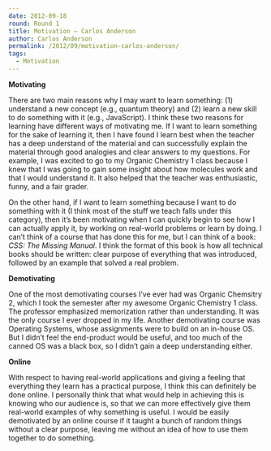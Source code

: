 ```yaml
---
date: 2012-09-18
round: Round 1
title: Motivation – Carlos Anderson
author: Carlos Anderson
permalink: /2012/09/motivation-carlos-anderson/
tags:
  - Motivation
---
```

**Motivating**

There are two main reasons why I may want to learn something: (1) understand a new concept (e.g., quantum theory) and (2) learn a new skill to do something with it (e.g., JavaScript). I think these two reasons for learning have different ways of motivating me. If I want to learn something for the sake of learning it, then I have found I learn best when the teacher has a deep understand of the material and can successfully explain the material through good analogies and clear answers to my questions. For example, I was excited to go to my Organic Chemistry 1 class because I knew that I was going to gain some insight about how molecules work and that I would understand it. It also helped that the teacher was enthusiastic, funny, and a fair grader.

On the other hand, if I want to learn something because I want to do something with it (I think most of the stuff we teach falls under this category), then it&#8217;s been motivating when I can quickly begin to see how I can actually apply it, by working on real-world problems or learn by doing. I can&#8217;t think of a course that has done this for me, but I can think of a book: *CSS: The Missing Manual*. I think the format of this book is how all technical books should be written: clear purpose of everything that was introduced, followed by an example that solved a real problem.

**Demotivating**

One of the most demotivating courses I&#8217;ve ever had was Organic Chemsitry 2, which I took the semester after my awesome Organic Chemistry 1 class. The professor emphasized memorization rather than understanding. It was the only course I ever dropped in my life. Another demotivating course was Operating Systems, whose assignments were to build on an in-house OS. But I didn&#8217;t feel the end-product would be useful, and too much of the canned OS was a black box, so I didn&#8217;t gain a deep understanding either.

**Online**

With respect to having real-world applications and giving a feeling that everything they learn has a practical purpose, I think this can definitely be done online. I personally think that what would help in achieving this is knowing who our audience is, so that we can more effectively give them real-world examples of why something is useful. I would be easily demotivated by an online course if it taught a bunch of random things without a clear purpose, leaving me without an idea of how to use them together to do something.
